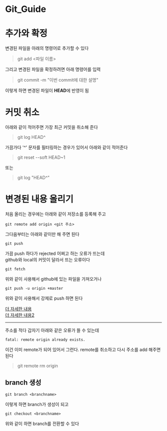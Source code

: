 # Git_Guide


# 추가와 확정
변경된 파일을 아래의 명령어로 추가할 수 있다

> git add <파일 이름>

그리고 변경된 파일을 확정하려면 아래 명령어를 입력

> git commit -m "이번 commit에 대한 설명"

이렇게 하면 변경된 파일이 <strong>HEAD</strong>에 반영이 됨

# 커밋 취소

아래와 같이 적어주면 가장 최근 커밋을 취소해 준다

> git log HEAD^

가끔가다 '^' 문자를 필터링하는 경우가 있어서 아래와 같이 적어준다

> git reset --soft HEAD~1

또는

> git log "HEAD^"

# 변경된 내용 올리기

처음 올리는 경우에는 아래와 같이 저장소를 등록해 주고

```
git remote add origin <git 주소>
```

그다음부터는 아래와 같이만 해 주면 된다

```
git push
```

가끔 push 하다가 rejected 어쩌고 하는 오류가 뜨는데<br>
github와 local의 커밋이 달라서 뜨는 오류이다

```
git fetch
```

위와 같이 사용해서 github에 있는 파일을 가져오거나

```
git push -u origin +master
```

위와 같이 사용해서 강제로 push 하면 된다


[더 자세한 내용](https://rogerdudler.github.io/git-guide/index.ko.html)<br>
[더 자세한 내용2](https://webdevtechblog.com/%EA%B9%83%ED%97%88%EB%B8%8C-%EC%82%AC%EC%9A%A9%EB%B0%A9%EB%B2%95-github-tutorials-4a63f31bb6a5)

---

주소를 적다 갑자기 아래와 같은 오류가 뜰 수 있는데

```
fatal: remote origin already exists.
```

이건 이미 remote가 되어 있어서 그런다.
remote를 취소하고 다시 주소를 add 해주면 된다

> git remote rm origin

## branch 생성

```
git branch <branchname>
```

이렇게 하면 branch가 생성이 되고

```
git checkout <branchname>
```
위와 같이 하면 branch를 전환할 수 있다